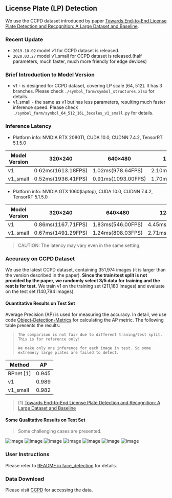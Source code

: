 ## License Plate (LP) Detection
We use the CCPD dataset introduced by paper [Towards End-to-End License Plate Detection and Recognition: A Large Dataset and Baseline](https://github.com/detectRecog/CCPD).

### Recent Update
* `2019.10.02` model v1 for CCPD dataset is released.
* `2020.03.27` model v1_small for CCPD dataset is released.(half parameters, much faster, much more friendly for edge devices)

### Brief Introduction to Model Version
* v1 - is designed for CCPD dataset, covering LP scale [64, 512]. It has 3 branches. Please check 
`./symbol_farm/symbol_structures.xlsx` for details.
* v1_small - the same as v1 but has less parameters, resulting much faster inference speed. Please
check `./symbol_farm/symbol_64_512_16L_3scales_v1_small.py` for details.

### Inference Latency

* Platform info: NVIDIA RTX 2080TI, CUDA 10.0, CUDNN 7.4.2, TensorRT 5.1.5.0

Model Version|320×240|640×480|1280×720|1920×1080|3840×2160|7680×4320
-------------|-------|-------|--------|---------|---------|---------
v1|0.62ms(1613.18FPS)|1.02ms(978.64FPS)|2.10ms(476.80FPS)|4.21ms(237.32FPS)|15.68ms(63.78FPS)|62.82ms(15.92FPS)
v1_small|0.52ms(1936.41FPS)|0.91ms(1093.00FPS)|1.70ms(586.58FPS)|3.39ms(294.72FPS)|12.12ms(82.51FPS)|47.67ms(20.98FPS)

* Platform info: NVIDIA GTX 1060(laptop), CUDA 10.0, CUDNN 7.4.2, TensorRT 5.1.5.0

Model Version|320×240|640×480|1280×720|1920×1080|3840×2160
-------------|-------|-------|--------|---------|---------
v1|0.86ms(1167.71FPS)|1.83ms(546.00FPS)|4.45ms(224.63FPS)|9.68ms(103.27FPS)|37.59ms(26.60FPS)
v1_small|0.67ms(1491.29FPS)|1.24ms(808.03FPS)|2.71ms(368.34FPS)|5.63ms(177.52FPS)|21.61ms(46.28FPS)

> CAUTION: The latency may vary even in the same setting.

### Accuracy on CCPD Dataset
We use the latest CCPD dataset, containing 351,974 images (it is larger than the version described in the paper).
**Since the train/test split is not provided by the paper, we randomly select 3/5 data for training and the rest is for test.**
We train v1 on the training set (211,180 images) and evaluate on the test set (140,794 images). 

#### Quantitative Results on Test Set
Average Precision (AP) is used for measuring the accuracy. In detail, we use code [Object-Detection-Metrics](https://github.com/rafaelpadilla/Object-Detection-Metrics)
for calculating the AP metric. The following table presents the results:

> `The comparison is not fair due to different traning/test split. This is for reference only!`
>
> `We make only one inference for each image in test. So some extremely large plates are failed to detect.`

Method|AP
--------|------
RPnet [1]|0.945
v1|0.989
v1_small|0.982

>[1] [Towards End-to-End License Plate Detection and Recognition: A Large Dataset and Baseline](http://openaccess.thecvf.com/content_ECCV_2018/papers/Zhenbo_Xu_Towards_End-to-End_License_ECCV_2018_paper.pdf)

#### Some Qualitative Results on Test Set
> Some challenging cases are presented.

![image](./accuracy_evaluation/test_images/test1.jpg_result.jpg)
![image](./accuracy_evaluation/test_images/test2.jpg_result.jpg)
![image](./accuracy_evaluation/test_images/test3.jpg_result.jpg)
![image](./accuracy_evaluation/test_images/test4.jpg_result.jpg)
![image](./accuracy_evaluation/test_images/test5.jpg_result.jpg)
![image](./accuracy_evaluation/test_images/test6.jpg_result.jpg)
![image](./accuracy_evaluation/test_images/test7.jpg_result.jpg)

### User Instructions
Please refer to [README in face_detection](../face_detection/README.md) for details.

### Data Download
Please visit [CCPD](https://github.com/detectRecog/CCPD) for accessing the data.